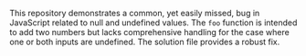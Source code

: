 This repository demonstrates a common, yet easily missed, bug in JavaScript related to null and undefined values. The `foo` function is intended to add two numbers but lacks comprehensive handling for the case where one or both inputs are undefined.  The solution file provides a robust fix.